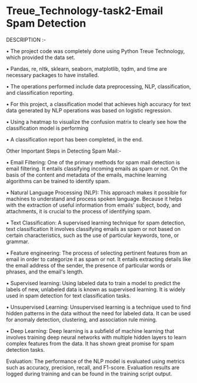 # Treue_Technology-task2-Email Spam Detection

DESCRIPTION :-

• The project code was completely done using Python Treue Technology, which provided the data set.

• Pandas, re, nltk, sklearn, seaborn, matplotlib, tqdm, and time are necessary packages to have installed.

• The operations performed include data preprocessing, NLP, classification, and classification reporting.

• For this project, a classification model that achieves high accuracy for text data generated by NLP operations was based on logistic regression.

• Using a heatmap to visualize the confusion matrix to clearly see how the classification model is performing

• A classification report has been completed, in the end.

Other Important Steps in Detecting Spam Mail:-

• Email Filtering: One of the primary methods for spam mail detection is email filtering. It entails classifying incoming emails as spam or not. On the basis of the content and metadata of the emails, machine learning algorithms can be trained to identify spam.

• Natural Language Processing (NLP): This approach makes it possible for machines to understand and process spoken language. Because it helps with the extraction of useful information from emails' subject, body, and attachments, it is crucial to the process of identifying spam.

• Text Classification: A supervised learning technique for spam detection, text classification It involves classifying emails as spam or not based on certain characteristics, such as the use of particular keywords, tone, or grammar.

• Feature engineering: The process of selecting pertinent features from an email in order to categorize it as spam or not. It entails extracting details like the email address of the sender, the presence of particular words or phrases, and the email's length.

• Supervised learning: Using labeled data to train a model to predict the labels of new, unlabeled data is known as supervised learning. It is widely used in spam detection for text classification tasks.

• Unsupervised Learning: Unsupervised learning is a technique used to find hidden patterns in the data without the need for labeled data. It can be used for anomaly detection, clustering, and association rule mining.

• Deep Learning: Deep learning is a subfield of machine learning that involves training deep neural networks with multiple hidden layers to learn complex features from the data. It has shown great promise for spam detection tasks.

Evaluation: The performance of the NLP model is evaluated using metrics such as accuracy, precision, recall, and F1-score. Evaluation results are logged during training and can be found in the training script output.
